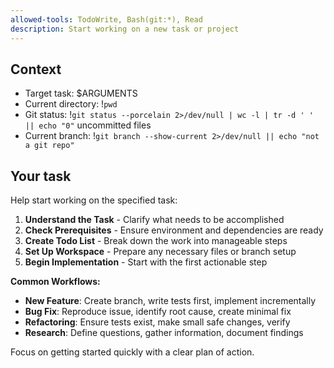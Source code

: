 ```yaml
---
allowed-tools: TodoWrite, Bash(git:*), Read
description: Start working on a new task or project
---
```


## Context

- Target task: $ARGUMENTS
- Current directory: !`pwd`
- Git status: !`git status --porcelain 2>/dev/null | wc -l | tr -d ' ' || echo "0"` uncommitted files
- Current branch: !`git branch --show-current 2>/dev/null || echo "not a git repo"`

## Your task

Help start working on the specified task:

1. **Understand the Task** - Clarify what needs to be accomplished
2. **Check Prerequisites** - Ensure environment and dependencies are ready
3. **Create Todo List** - Break down the work into manageable steps
4. **Set Up Workspace** - Prepare any necessary files or branch setup
5. **Begin Implementation** - Start with the first actionable step

**Common Workflows:**

- **New Feature**: Create branch, write tests first, implement incrementally
- **Bug Fix**: Reproduce issue, identify root cause, create minimal fix
- **Refactoring**: Ensure tests exist, make small safe changes, verify
- **Research**: Define questions, gather information, document findings

Focus on getting started quickly with a clear plan of action.
